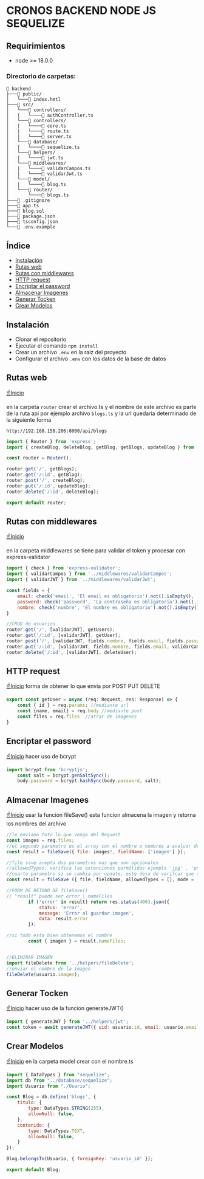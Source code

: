 # CRONOS BACKEND NODE JS SEQUELIZE

## Requirimientos

- node >= 18.0.0


### Directorio de carpetas:

```
📁 backend
├───📁 public/
│   └───📄 index.hmtl
├───📁 src/
│   └───📁 controllers/
│   |   └────📄 authController.ts
│   └───📁 controllers/
│   |   └────📄 core.ts
│   |   └────📄 route.ts
│   |   └────📄 server.ts
│   └───📁 database/
│   |   └────📄 sequelize.ts
│   └───📁 helpers/
│   |   └────📄 jwt.ts
│   └───📁 middlewares/
│   |   └────📄 validarCampos.ts
│   |   └────📄 validarJwt.ts
│   └───📁 model/
│   |   └────📄 blog.ts
│   └───📁 router/
│       └────📄 blogs.ts
├───📄 .gitignore
├───📄 app.ts
├───📄 blog.sql
├───📄 package.json
├───📄 tsconfig.json
└───📄 .env.example
```

## **Índice**

- [Instalación](#instalacion)
- [Rutas web](#rutas-web)
- [Rutas con middlewares](#rutas-con-middlewares)
- [HTTP request](#http-request)
- [Encriptar el password](#encriptar-el-password)
- [Almacenar Imagenes](#almacenar-imagenes)
- [Generar Tocken](#generar-tocken)
- [Crear Modelos](#crear-modelos)


## Instalación

- Clonar el repositorio
- Ejecutar el comando `npm install`
- Crear un archivo `.env` en la raiz del proyecto
- Configurar el archivo `.env` con los datos de la base de datos

## Rutas web
[☝️Inicio](#cronos-backend-node-js-sequelize)

en la carpeta `router` crear el archivo.ts y el nombre de este archivo es parte de la ruta api
por ejemplo archivo `blogs.ts` y la url quedaria determinado de la siguiente forma

```
http://192.168.158.206:8000/api/blogs
```

```javascript
import { Router } from 'express';
import { createBlog, deleteBlog, getBlog, getBlogs, updateBlog } from '../controllers/blogController';

const router = Router();

router.get('/', getBlogs);
router.get('/:id', getBlog);
router.post('/', createBlog);
router.put('/:id', updateBlog);
router.delete('/:id', deleteBlog);

export default router;
```


## Rutas con middlewares
[☝️Inicio](#cronos-backend-node-js-sequelize)

en la carpeta middlewares se tiene para validar el token y procesar con express-validator

```javascript
import { check } from 'express-validator';
import { validarCampos } from '../middlewares/validarCampos';
import { validarJWT } from '../middlewares/validarJwt';

const fields = {
    email: check('email', 'El email es obligatorio').not().isEmpty(),
    password: check('password', 'La contraseña es obligatoria').not().isEmpty(),
    nombre: check('nombre', 'El nombre es obligatorio').not().isEmpty(),
}

//CRUD de usuarios
router.get('/', [validarJWT], getUsers);
router.get('/:id', [validarJWT], getUser);
router.post('/', [validarJWT, fields.nombre, fields.email, fields.password, validarCampos], createUser);
router.put('/:id', [validarJWT, fields.nombre, fields.email, validarCampos], updateUser);
router.delete('/:id', [validarJWT], deleteUser);
```


## HTTP request
[☝️Inicio](#cronos-backend-node-js-sequelize)
forma de obtener lo que envia por POST PUT DELETE
```javascript
export const getUser = async (req: Request, res: Response) => {
    const { id } = req.params; //mediante url
    const {name, email} = req.body //mediante post
    const files = req.files  //arrar de imagenes
}
```

## Encriptar el password
[☝️Inicio](#cronos-backend-node-js-sequelize)
hacer uso de bcrypt
```javascript
import bcrypt from 'bcryptjs';
    const salt = bcrypt.genSaltSync();
    body.password = bcrypt.hashSync(body.password, salt);
```

## Almacenar Imagenes
[☝️Inicio](#cronos-backend-node-js-sequelize)
usar la funcion fileSave() esta funcion almacena la imagen y retorna los nombres del archivo
```javascript
//le enviamo toto lo que venga del Request
const images = req.files;
//el segundo paramatro es el array con el nombre o nombres a evaluar de los inputs
const result = fileSave({ file: images!, fieldName: ['imagen'] });

//file save acepta dos parametros mas que son opcionales
//allowedTypes: verifica las extenciones permitidas ejemplo 'jpg' , 'png', etc
//cuarto parametro si se cambia por update, este deja de verifcar que todos los nombres del array se cumplan
const result = fileSave ({ file, fieldName, allowedTypes = [], mode = 'create' }) 

//FORM DE RETONO DE fileSave()
// "result" puede ser error | nameFiles
        if ('error' in result) return res.status(400).json({
            status: 'error',
            message: 'Error al guardar imagen',
            data: result.error
        });

//si todo esta bien obtenemos el nombre
        const { imagen } = result.nameFiles;


//ELIMINAR IMAGEN
import fileDelete from '../helpers/fileDelete';
//enviar el nombre de la imagen
fileDelete(usuario.imagen);
```


## Generar Tocken
[☝️Inicio](#cronos-backend-node-js-sequelize)
hacer uso de la funcion generateJWT()
```javascript
import { generateJWT } from '../helpers/jwt';
const token = await generateJWT({ uid: usuario.id, email: usuario.email });
```

## Crear Modelos
[☝️Inicio](#cronos-backend-node-js-sequelize)
en la carpeta model crear con el nombre.ts
```javascript
import { DataTypes } from "sequelize";
import db from "../database/sequelize";
import Usuario from "./Usario";

const Blog = db.define('blogs', {
    titulo: {
        type: DataTypes.STRING(255),
        allowNull: false,
    },
    contenido: {
        type: DataTypes.TEXT,
        allowNull: false,
    }
});

Blog.belongsTo(Usuario, { foreignKey: 'usuario_id' });

export default Blog;
```